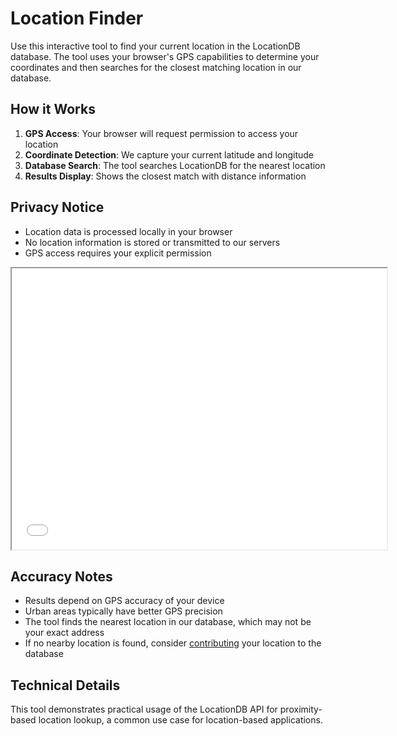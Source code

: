 # Location Finder

Use this interactive tool to find your current location in the LocationDB database. The tool uses your browser's GPS capabilities to determine your coordinates and then searches for the closest matching location in our database.

## How it Works

1. **GPS Access**: Your browser will request permission to access your location
2. **Coordinate Detection**: We capture your current latitude and longitude
3. **Database Search**: The tool searches LocationDB for the nearest location
4. **Results Display**: Shows the closest match with distance information

## Privacy Notice

- Location data is processed locally in your browser
- No location information is stored or transmitted to our servers
- GPS access requires your explicit permission

<iframe src="../assets/find.html" width="600" height="450" frameborder="1" marginheight="0" marginwidth="0" title="Location Finder Tool"></iframe>

## Accuracy Notes

- Results depend on GPS accuracy of your device
- Urban areas typically have better GPS precision
- The tool finds the nearest location in our database, which may not be your exact address
- If no nearby location is found, consider [contributing](contribute.md) your location to the database

## Technical Details

This tool demonstrates practical usage of the LocationDB API for proximity-based location lookup, a common use case for location-based applications.
